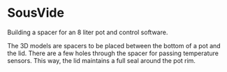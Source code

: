 # SousVide

Building a spacer for an 8 liter pot and control software.

The 3D models are spacers to be placed between the bottom of a pot and the lid.
There are a few holes through the spacer for passing temperature sensors.
This way, the lid maintains a full seal around the pot rim.
